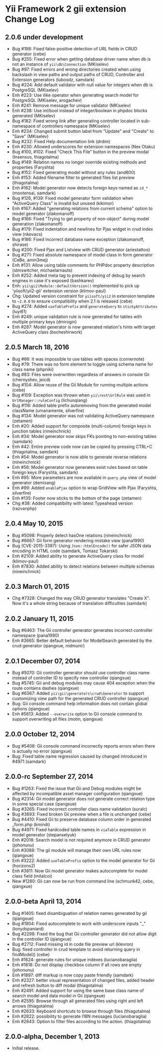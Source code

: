 Yii Framework 2 gii extension Change Log
========================================

2.0.6 under development
-----------------------

- Bug #198: Fixed false-positive detection of URL fields in CRUD generator (cebe)
- Bug #255: Fixed error when getting database driver name when db is not an instance of `yii\db\Connection` (MKiselev)
- Bug #97: Fixed errors and wrong directories created when using backslash in view paths and output paths of CRUD, Controller and Extension generators (lubosdz, samdark)
- Bug #224: Add default validator with null value for integers when db is PostgreSQL (MKiselev)
- Enh #223: Use ilike operator when generating search model for PostgreSQL (MKiselev, arogachev)
- Enh #241: Remove message for unique validator (MKiselev)
- Enh #238: Use int/bool instead of integer/boolean in phpdoc blocks generated (MKiselev)
- Bug #182: Fixed wrong link after generating controller located in sub-namespace of controllers namespace (MKiselev)
- Enh #234: Changed submit button label from "Update" and "Create" to "Save" (MKiselev)
- Bug #232: Fixed Help documentation link (drdim)
- Enh #230: Allowed underscores for extension namespaces (Nex Otaku)
- Bug #100, #102: Fixed "Check This File" button in the preview modal (Insensus, thiagotalma)
- Bug #149: Relation names no longer override existing methods and properties (Faryshta)
- Bug #152: Fixed generating model without any rules (and800)
- Enh #153: Added filename filter to generated files list preview (thiagotalma)
- Enh #162: Model generator now detects foreign keys named as `id_*` (mootensai, samdark)
- Bug #126, #139: Fixed model generator form validation when "ActiveQuery Class" is invalid but unused (kikimor)
- Enh #167: Added "generating relations from current schema" option to model generator (zlakomanoff)
- Bug #166: Fixed "Trying to get property of non-object" during model generation (zlakomanoff)
- Bug #179: Fixed indentation and newlines for Pjax widget in crud index view (nkovacs)
- Bug #186: Fixed incorrect database name exception (zlakomanoff, shirase)
- Bug #200: Fixed Pjax and Listview with CRUD generator (ariestattoo)
- Bug #271: Fixed absolute namespace of model class in form generator (CeBe, amin3mej)
- Enh #131: Allow using table comments for PHPdoc property description (stmswitcher, michaelarnauts)
- Enh #252: Added meta tag to prevent indexing of debug by search engines in case it's exposed (bashkarev)
- Enh: `yii\gii\Module::defaultVersion()` implemented to pick up 'yiisoft/yii2-gii' extension version (klimov-paul)
- Chg: Updated version constraint for `yiisoft/yii2` in extension template to `~2.0.0` to ensure compatibility when 2.1 is released (cebe)
- Bug #274: Added `useTablePrefix` and `generateQuery` to `stickyAttributes` (luyi61)
- Enh #249: unique validation rule is now generated for tables with multiple primary keys (dmirogin)
- Enh #287: Model generator is now generated relation's hints with target ActiveQuery class (bscheshirwork)



2.0.5 March 18, 2016
--------------------

- Bug #66: It was impossible to use tables with spaces (cornernote)
- Bug #79: There was no form element to toggle using schema name for class name (phpniki)
- Bug #83: Files were overwritten regardless of answers in console Gii (chernyshev, jeicd)
- Bug #104: Allow reuse of the Gii Module for running multiple actions (cebe)
- Bug #109: Exception was thrown when `yii\rest\UrlRule` was used in `UrlManager::ruleConfig` (lichunqiang)
- Bug #116: Added table prefix autoremoving from the generated model className (umanamente, silverfire)
- Bug #134: Model generator was not validating ActiveQuery namespace (zetamen)
- Enh #20: Added support for composite (multi-column) foreign keys in junction tables (nineinchnick)
- Enh #34: Model generator now skips FKs pointing to non-existing tables (samdark)
- Enh #42: Entire preview code now can be copied by pressing CTRL+C (thiagotalma, samdark)
- Enh #54: Model generator is now able to generate reverse relations (nineinchnick)
- Enh #56: Model generator now generates exist rules based on table foreign keys (Faryshta, samdark)
- Enh #95: More parameters are now available in `query.php` view of model generator (demisang)
- Enh #99: Added `enablePjax` option to wrap GridView with Pjax (Faryshta, silverfire)
- Enh #135: Footer now sticks to the bottom of the page (zetamen)
- Chg #38: Added compatibility with latest Typeahead version (razvanphp)


2.0.4 May 10, 2015
------------------

- Bug #5098: Properly detect hasOne relations (nineinchnick)
- Bug #6667: Gii form generator rendering mistake view (pana1990)
- Bug (CVE-2015-3397): Using `Json::htmlEncode()` for safer JSON data encoding in HTML code (samdark, Tomasz Tokarski)
- Enh #2109: Added ability to generate ActiveQuery class for model (klimov-paul)
- Enh #7830: Added ability to detect relations between multiple schemas (nineinchnick)


2.0.3 March 01, 2015
--------------------

- Chg #7328: Changed the way CRUD generator translates "Create X". Now it's a whole string because of translation difficulties (samdark)


2.0.2 January 11, 2015
----------------------

- Bug #6463: The Gii controller generator generates incorrect controller namespace (pana1990)
- Enh #3665: Better default behavior for ModelSearch generated by the crud generator (qiangxue, mdmunir)


2.0.1 December 07, 2014
-----------------------

- Bug #5070: Gii controller generator should use controller class name instead of controller ID to specify new controller (qiangxue)
- Bug #5745: Gii and debug modules may cause 404 exception when the route contains dashes (qiangxue)
- Bug #6367: Added `yii\gii\generators\crud\Generator` to support customizing view path for the generated CRUD controller (qiangxue)
- Bug: Gii console command help information does not contain global options (qiangxue)
- Enh #5613: Added `--overwrite` option to Gii console command to support overwriting all files (motin, qiangxue)


2.0.0 October 12, 2014
----------------------

- Bug #5408: Gii console command incorrectly reports errors when there is actually no error (qiangxue)
- Bug: Fixed table name regression caused by changed introduced in #4971 (samdark)


2.0.0-rc September 27, 2014
---------------------------

- Bug #1263: Fixed the issue that Gii and Debug modules might be affected by incompatible asset manager configuration (qiangxue)
- Bug #2314: Gii model generator does not generate correct relation type in some special case (qiangxue)
- Bug #3265: Fixed incorrect controller class name validation (suralc)
- Bug #3693: Fixed broken Gii preview when a file is unchanged (cebe)
- Bug #4410: Fixed Gii to preserve database column order in generated _form.php  (kmindi)
- Bug #4971: Fixed hardcoded table names in `viaTable` expression in model generator (stepanselyuk)
- Enh #2018: Search model is not required anymore in CRUD generator (johonunu)
- Enh #3088: The gii module will manage their own URL rules now (qiangxue)
- Enh #3222: Added `useTablePrefix` option to the model generator for Gii (horizons2)
- Enh #3811: Now Gii model generator makes autocomplete for model class field (mitalcoi)
- New #1280: Gii can now be run from command line (schmunk42, cebe, qiangxue)


2.0.0-beta April 13, 2014
-------------------------

- Bug #1405: fixed disambiguation of relation names generated by gii (qiangxue)
- Bug #1904: Fixed autocomplete to work with underscore inputs "_" (tonydspaniard)
- Bug #2298: Fixed the bug that Gii controller generator did not allow digit in the controller ID (qiangxue)
- Bug #2712: Fixed missing id in code file preview url (klevron)
- Bug: fixed controller in crud template to avoid returning query in findModel() (cebe)
- Enh #1624: generate rules for unique indexes (lucianobaraglia)
- Enh #1818: Do not display checkbox column if all rows are empty (johonunu)
- Enh #1897: diff markup is now copy paste friendly (samdark)
- Enh #2327: better visual representation of changed files, added header and refresh button to diff modal (thiagotalma)
- Enh #2491: Added support for using the same base class name of search model and data model in Gii (qiangxue)
- Enh #2595: Browse through all generated files using right and left arrows (thiagotalma)
- Enh #2633: Keyboard shortcuts to browse through files (thiagotalma)
- Enh #2822: possibility to generate I18N messages (lucianobaraglia)
- Enh #2843: Option to filter files according to the action. (thiagotalma)

2.0.0-alpha, December 1, 2013
-----------------------------

- Initial release.

